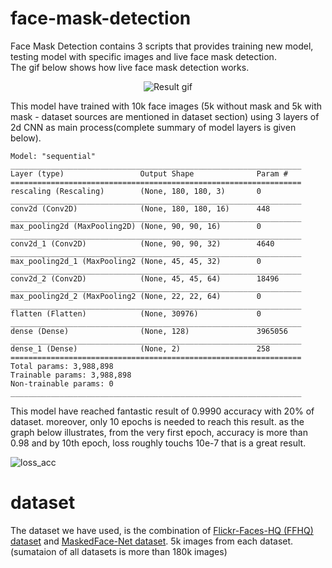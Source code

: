 # face-mask-detection

Face Mask Detection contains 3 scripts that provides training new model, testing model with specific images and live face mask detection.  
The gif below shows how live face mask detection works.
<p align="center">
  <img alt="Result gif" align="center" src="https://user-images.githubusercontent.com/33146532/132523023-f9630513-613f-4ab2-a646-b19251635f9b.gif"/>
</p>
This model have trained with 10k face images (5k without mask and 5k with mask - dataset sources are mentioned in dataset section) using 3 layers of 2d CNN as main process(complete summary of model layers is given below).  


```
Model: "sequential"                                               
_________________________________________________________________ 
Layer (type)                 Output Shape              Param #    
================================================================= 
rescaling (Rescaling)        (None, 180, 180, 3)       0          
_________________________________________________________________ 
conv2d (Conv2D)              (None, 180, 180, 16)      448        
_________________________________________________________________ 
max_pooling2d (MaxPooling2D) (None, 90, 90, 16)        0          
_________________________________________________________________ 
conv2d_1 (Conv2D)            (None, 90, 90, 32)        4640       
_________________________________________________________________ 
max_pooling2d_1 (MaxPooling2 (None, 45, 45, 32)        0          
_________________________________________________________________ 
conv2d_2 (Conv2D)            (None, 45, 45, 64)        18496      
_________________________________________________________________ 
max_pooling2d_2 (MaxPooling2 (None, 22, 22, 64)        0          
_________________________________________________________________ 
flatten (Flatten)            (None, 30976)             0          
_________________________________________________________________ 
dense (Dense)                (None, 128)               3965056    
_________________________________________________________________ 
dense_1 (Dense)              (None, 2)                 258        
================================================================= 
Total params: 3,988,898                                           
Trainable params: 3,988,898                                       
Non-trainable params: 0                                           
_________________________________________________________________ 

```
This model have reached fantastic result of 0.9990 accuracy with 20% of dataset. moreover, only 10 epochs is needed to reach this result. as the graph below illustrates, from the very first epoch, accuracy is more than 0.98 and by 10th epoch, loss roughly touchs 10e-7 that is a great result.

![loss_acc](https://user-images.githubusercontent.com/33146532/132517900-4be85157-4876-4fb6-8294-c3cd83a8a93e.png)

# dataset
The dataset we have used, is the combination of [Flickr-Faces-HQ (FFHQ) dataset](https://github.com/NVlabs/ffhq-dataset) and [MaskedFace-Net dataset](https://github.com/cabani/MaskedFace-Net). 5k images from each dataset. (sumataion of all datasets is more than 180k images)


